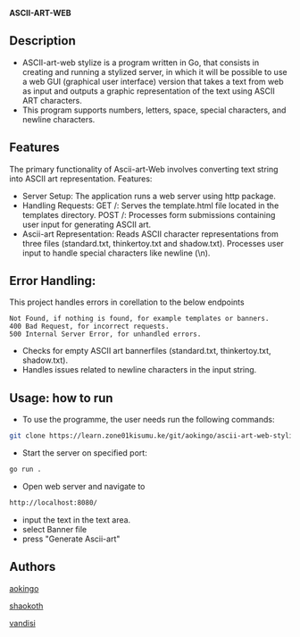 <h><b> ASCII-ART-WEB </h></b>

## Description 
* ASCII-art-web stylize is a program written in Go, that consists in creating and running a stylized server, in which it will be possible to use a web GUI (graphical user interface) version that takes a text from web as input and outputs a graphic representation of the text using ASCII ART characters. 
* This program supports numbers, letters, space, special characters, and newline characters. 

## Features ##
The primary functionality of Ascii-art-Web involves converting text string into ASCII art representation.
Features:
* Server Setup: The application runs a web server using http package.
* Handling Requests: GET /: Serves the template.html file located in the templates directory. POST /: Processes form submissions containing user input for generating ASCII art.
* Ascii-art Representation: Reads ASCII character representations from three files (standard.txt, thinkertoy.txt and shadow.txt). Processes user input to handle special characters like newline (\n).
## Error Handling:
This project handles errors in corellation to the below endpoints

    Not Found, if nothing is found, for example templates or banners.
    400 Bad Request, for incorrect requests.
    500 Internal Server Error, for unhandled errors.

* Checks for empty ASCII art bannerfiles (standard.txt, thinkertoy.txt, shadow.txt).
* Handles issues related to newline characters in the input string.

## Usage: how to run
* To use the programme, the user needs run the following commands:
```bash
git clone https://learn.zone01kisumu.ke/git/aokingo/ascii-art-web-stylize 
```
* Start the server on specified port:
```bash
go run . 
```
* Open web server and navigate to 
```bash
http://localhost:8080/
```
* input the text in the text area.
* select Banner file
* press "Generate Ascii-art"

## Authors
[aokingo](https://github.com/Anne-Okingo)

[shaokoth](https://github.com/shaokoth)

[vandisi](https://github.com/Vinolia-E)